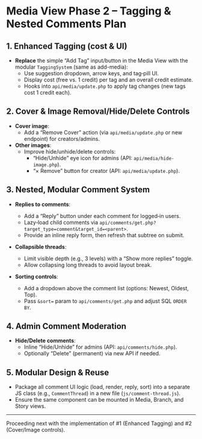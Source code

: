 # Media View Phase 2 – Tagging & Nested Comments Plan

## 1. Enhanced Tagging (cost & UI)

- **Replace** the simple “Add Tag” input/button in the Media View with the modular `TaggingSystem` (same as add-media):
  - Use suggestion dropdown, arrow keys, and tag‐pill UI.
  - Display cost (free vs. 1 credit) per tag and an overall credit estimate.
  - Hooks into `api/media/update.php` to apply tag changes (new tags cost 1 credit each).

## 2. Cover & Image Removal/Hide/Delete Controls

- **Cover image**:
  - Add a “Remove Cover” action (via `api/media/update.php` or new endpoint) for creators/admins.
- **Other images**:
  - Improve hide/unhide/delete controls:
    - “Hide/Unhide” eye icon for admins (API: `api/media/hide-image.php`).
    - “× Remove” button for creator (API: `api/media/update.php`).

## 3. Nested, Modular Comment System

- **Replies to comments**:
  - Add a “Reply” button under each comment for logged‑in users.
  - Lazy‑load child comments via `api/comments/get.php?target_type=comment&target_id=<parent>`.
  - Provide an inline reply form, then refresh that subtree on submit.

- **Collapsible threads**:
  - Limit visible depth (e.g., 3 levels) with a “Show more replies” toggle.
  - Allow collapsing long threads to avoid layout break.

- **Sorting controls**:
  - Add a dropdown above the comment list (options: Newest, Oldest, Top).
  - Pass `&sort=` param to `api/comments/get.php` and adjust SQL `ORDER BY`.

## 4. Admin Comment Moderation

- **Hide/Delete comments**:
  - Inline “Hide/Unhide” for admins (API: `api/comments/hide.php`).
  - Optionally “Delete” (permanent) via new API if needed.

## 5. Modular Design & Reuse

- Package all comment UI logic (load, render, reply, sort) into a separate JS class (e.g., `CommentThread`) in a new file (`js/comment-thread.js`).
- Ensure the same component can be mounted in Media, Branch, and Story views.

---

Proceeding next with the implementation of #1 (Enhanced Tagging) and #2 (Cover/Image controls).